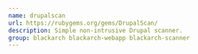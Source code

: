 ```yaml
---
name: drupalscan
url: https://rubygems.org/gems/DrupalScan/
description: Simple non-intrusive Drupal scanner.
group: blackarch blackarch-webapp blackarch-scanner
---
```

